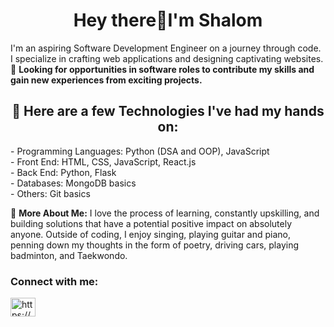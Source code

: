 <h1 align="center">Hey there👋I'm Shalom</h1>

I'm an aspiring Software Development Engineer on a journey through code. I specialize in crafting web applications and designing captivating websites.
<br>
🔭 **Looking for opportunities in software roles to contribute my skills and gain new experiences from exciting projects.**
<h2 align="center">🎯 Here are a few Technologies I've had my hands on:</h2>
- Programming Languages: Python (DSA and OOP), JavaScript <br>
- Front End: HTML, CSS, JavaScript, React.js <br>
- Back End: Python, Flask <br>
- Databases: MongoDB basics <br>
- Others: Git basics<br>

🎈 **More About Me:**
I love the process of learning, constantly upskilling, and building solutions that have a potential positive impact on absolutely anyone.
Outside of coding, I enjoy singing, playing guitar and piano, penning down my thoughts in the form of poetry, driving cars, playing badminton, and Taekwondo.

<h3 align="left">Connect with me:</h3>
<p align="left">
<a href="https://www.linkedin.com/in/shalom-k/" target="blank"><img align="center" src="https://raw.githubusercontent.com/rahuldkjain/github-profile-readme-generator/master/src/images/icons/Social/linked-in-alt.svg" alt="https://www.linkedin.com/in/shalom-k/" height="30" width="40" /></a>
</p>


